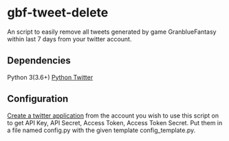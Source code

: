 # gbf-tweet-delete
An script to easily remove all tweets generated by game GranblueFantasy within last 7 days from your twitter account.

## Dependencies
Python 3(3.6+)
[Python Twitter](https://github.com/bear/python-twitter)

## Configuration
[Create a twitter application](https://apps.twitter.com/) from the account you wish to use this script on to get API Key, API Secret, Access Token, Access Token Secret. Put them in a file named config.py with the given template config_template.py. 